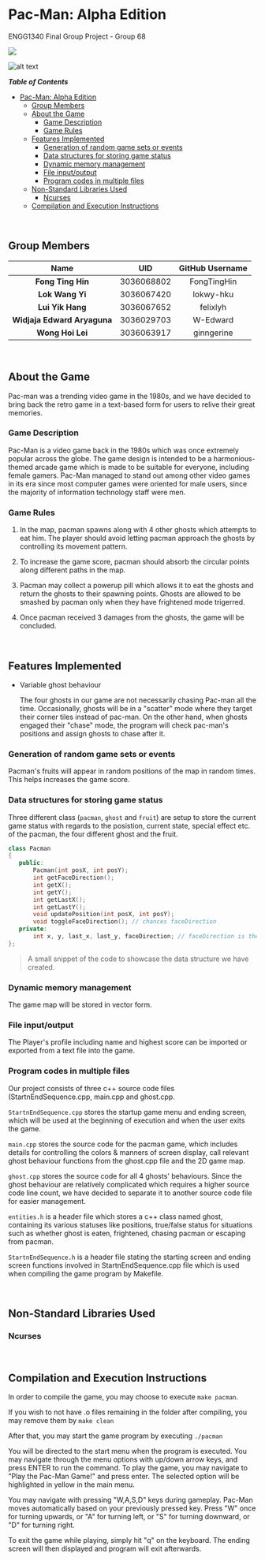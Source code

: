# Pac-Man: Alpha Edition
ENGG1340 Final Group Project - Group 68

![](https://img.shields.io/badge/C%2B%2B%20-100%25-brightgreen)

![alt text](https://m.media-amazon.com/images/S/aplus-media-library-service-media/aab7335f-9acf-46b6-bd3b-ee09c407e7ca.__CR0,0,970,300_PT0_SX970_V1___.jpg)

***Table of Contents***

- [Pac-Man: Alpha Edition](#pac-man-alpha-edition)
  - [Group Members](#group-members)
  - [About the Game](#about-the-game)
    - [Game Description](#game-description)
    - [Game Rules](#game-rules)
  - [Features Implemented](#features-implemented)
    - [Generation of random game sets or events](#generation-of-random-game-sets-or-events)
    - [Data structures for storing game status](#data-structures-for-storing-game-status)
    - [Dynamic memory management](#dynamic-memory-management)
    - [File input/output](#file-inputoutput)
    - [Program codes in multiple files](#program-codes-in-multiple-files)
  - [Non-Standard Libraries Used](#non-standard-libraries-used)
    - [Ncurses](#ncurses)
  - [Compilation and Execution Instructions](#compilation-and-execution-instructions)

<br>

## Group Members
|  Name  |  UID  |  GitHub Username  |
| :------------:  |  :------------: |  :------------: |
|  **Fong Ting Hin**  |  3036068802  | FongTingHin
|  **Lok Wang Yi**  |  3036067420  | lokwy-hku
|  **Lui Yik Hang**  |  3036067652  | felixlyh
|  **Widjaja Edward Aryaguna**  |  3036029703  | W-Edward
|  **Wong Hoi Lei**  |  3036063917  | ginngerine

<br>

##  About the Game
Pac-man was a trending video game in the 1980s, and we have decided to bring back the retro game in a text-based form for users to relive their great memories. 

###  Game Description
Pac-Man is a video game back in the 1980s which was once extremely popular across the globe. The game design is intended to be a harmonious-themed arcade game which is made to be suitable for everyone, including female gamers. Pac-Man managed to stand out among other video games in its era since most computer games were oriented for male users, since the majority of information technology staff were men.

###  Game Rules

1. In the map, pacman spawns along with 4 other ghosts which attempts to eat him. The player should avoid letting pacman approach the ghosts by controlling its movement pattern.

2. To increase the game score, pacman should absorb the circular points along different paths in the map.

3. Pacman may collect a powerup pill which allows it to eat the ghosts and return the ghosts to their spawning points. Ghosts are allowed to be smashed by pacman only when they have frightened mode trigerred.

4. Once pacman received 3 damages from the ghosts, the game will be concluded.

<br>

##  Features Implemented

- Variable ghost behaviour
  
  The four ghosts in our game are not necessarily chasing Pac-man all the time. Occasionally, ghosts will be in a "scatter" mode where they target their corner tiles instead of pac-man.  On the other hand, when ghosts engaged their "chase" mode, the program will check pac-man's positions and assign ghosts to chase after it.

### Generation of random game sets or events
 Pacman's fruits will appear in random positions of the map in random times. This helps increases the game score.

### Data structures for storing game status
 Three different class (`pacman`, `ghost` and `fruit`) are setup to store the current game status with regards to the posistion, current state, special effect etc. of the pacman, the four different ghost and the fruit.

 ```c++
 class Pacman
{
    public:
        Pacman(int posX, int posY);
        int getFaceDirection();
        int getX();
        int getY();
        int getLastX();
        int getLastY();
        void updatePosition(int posX, int posY);
        void toggleFaceDirection(); // chances faceDirection
    private:
        int x, y, last_x, last_y, faceDirection; // faceDirection is the direction the face of pacman is facing (i.e. 0 for left, 1 for right)
};
 ```
> A small snippet of the code to showcase the data structure we have created.


### Dynamic memory management
The game map will be stored in vector form.

### File input/output
The Player's profile including name and highest score can be imported or exported from a text file into the game.

### Program codes in multiple files

Our project consists of three c++ source code files (StartnEndSequence.cpp, main.cpp and ghost.cpp.

`StartnEndSequence.cpp` stores the startup game menu and ending screen, which will be used at the beginning of execution and when the user exits the game.

`main.cpp` stores the source code for the pacman game, which includes details for controlling the colors & manners of screen display, call relevant ghost behaviour functions from the ghost.cpp file and the 2D game map.

`ghost.cpp` stores the source code for all 4 ghosts' behaviours. Since the ghost behaviour are relatively complicated which requires a higher source code line count, we have decided to separate it to another source code file for easier management.

`entities.h` is a header file which stores a c++ class named ghost, containing its various statuses like positions, true/false status for situations such as whether ghost is eaten, frightened, chasing pacman or escaping from pacman.

`StartnEndSequence.h` is a header file stating the starting screen and ending screen functions involved in StartnEndSequence.cpp file which is used when compiling the game program by Makefile.

<br>

## Non-Standard Libraries Used

### Ncurses

<br>

## Compilation and Execution Instructions
In order to compile the game, you may choose to execute `make pacman`.

If you wish to not have .o files remaining in the folder after compiling, you may remove them by `make clean`

After that, you may start the game program by executing `./pacman`

You will be directed to the start menu when the program is executed. You may navigate through the menu options with up/down arrow keys, and press ENTER to run the command. To play the game, you may navigate to "Play the Pac-Man Game!" and press enter. The selected option will be highlighted in yellow in the main menu.

You may navigate with pressing "W,A,S,D" keys during gameplay.
Pac-Man moves automatically based on your previously pressed key.
Press "W" once for turning upwards, or "A" for turning left, or "S" for turning downward, or "D" for turning right.

To exit the game while playing, simply hit "q" on the keyboard. The ending screen will then displayed and program will exit afterwards.
